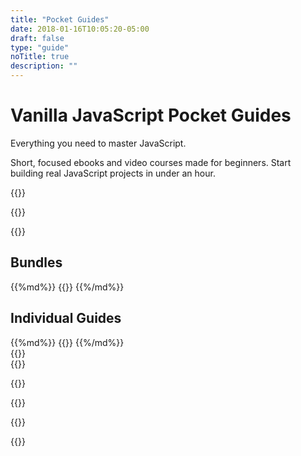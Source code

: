 ```yaml
---
title: "Pocket Guides"
date: 2018-01-16T10:05:20-05:00
draft: false
type: "guide"
noTitle: true
description: ""
---
```


<h1 class="no-padding-top no-margin-bottom h5">Vanilla JavaScript Pocket Guides</h1>
<p class="text-xlarge margin-bottom-small">Everything you need to master JavaScript.</p>

<span class="text-large">Short, focused ebooks and video courses made for beginners. Start building real JavaScript projects in under an hour.</span>

{{<cta for="guides-all">}}

{{<guide-formats class="padding-bottom">}}

{{<guide-used-by>}}

## Bundles

<div class="list-spaced">
{{%md%}}
{{<product-list package="bundles">}}
{{%/md%}}
</div>

## Individual Guides

<div class="list-spaced">
{{%md%}}
{{<product-list package="complete">}}
{{%/md%}}
</div>

<div class="padding-top-large padding-bottom">{{<testimonial for="patriciaParker" photo="true">}}</div>

<div class="padding-bottom-large">{{<testimonial for="chrisBaughman" photo="true">}}</div>

{{<guide-skills>}}

{{<guide-money-back>}}

{{<guide-about-me>}}

{{<not-ready-yet>}}